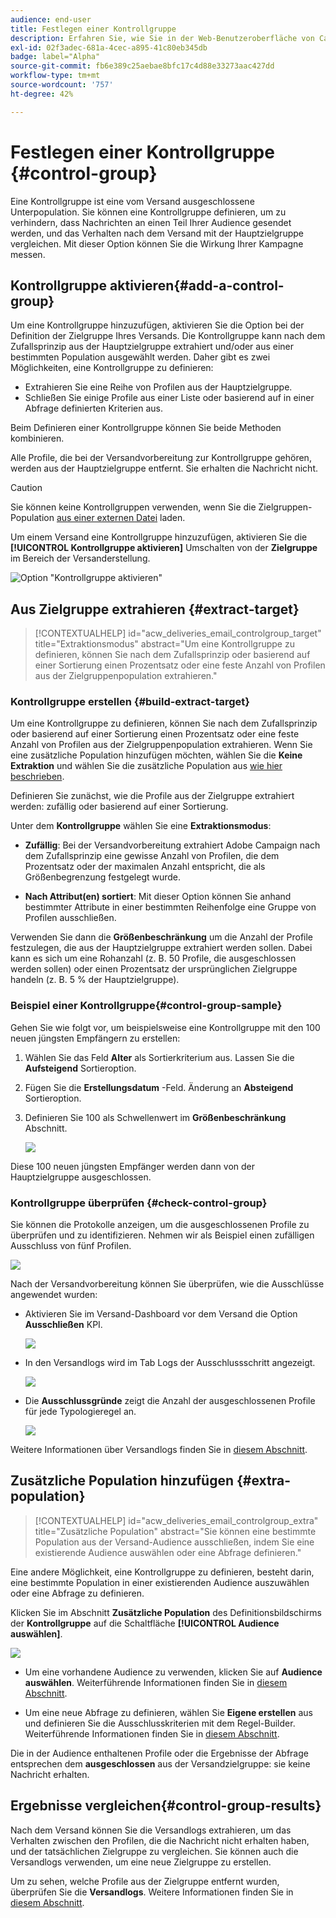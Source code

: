 ```yaml
---
audience: end-user
title: Festlegen einer Kontrollgruppe
description: Erfahren Sie, wie Sie in der Web-Benutzeroberfläche von Campaign eine Kontrollgruppe für Ihre Nachrichten einrichten.
exl-id: 02f3adec-681a-4cec-a895-41c80eb345db
badge: label="Alpha"
source-git-commit: fb6e389c25aebae8bfc17c4d88e33273aac427dd
workflow-type: tm+mt
source-wordcount: '757'
ht-degree: 42%

---
```


# Festlegen einer Kontrollgruppe {#control-group}

Eine Kontrollgruppe ist eine vom Versand ausgeschlossene Unterpopulation. Sie können eine Kontrollgruppe definieren, um zu verhindern, dass Nachrichten an einen Teil Ihrer Audience gesendet werden, und das Verhalten nach dem Versand mit der Hauptzielgruppe vergleichen. Mit dieser Option können Sie die Wirkung Ihrer Kampagne messen.

## Kontrollgruppe aktivieren{#add-a-control-group}

Um eine Kontrollgruppe hinzuzufügen, aktivieren Sie die Option bei der Definition der Zielgruppe Ihres Versands. Die Kontrollgruppe kann nach dem Zufallsprinzip aus der Hauptzielgruppe extrahiert und/oder aus einer bestimmten Population ausgewählt werden. Daher gibt es zwei Möglichkeiten, eine Kontrollgruppe zu definieren:

* Extrahieren Sie eine Reihe von Profilen aus der Hauptzielgruppe.
* Schließen Sie einige Profile aus einer Liste oder basierend auf in einer Abfrage definierten Kriterien aus.

Beim Definieren einer Kontrollgruppe können Sie beide Methoden kombinieren.

Alle Profile, die bei der Versandvorbereitung zur Kontrollgruppe gehören, werden aus der Hauptzielgruppe entfernt. Sie erhalten die Nachricht nicht.

>[!CAUTION]
>
>Sie können keine Kontrollgruppen verwenden, wenn Sie die Zielgruppen-Population [aus einer externen Datei](file-audience.md) laden.

Um einem Versand eine Kontrollgruppe hinzuzufügen, aktivieren Sie die **[!UICONTROL Kontrollgruppe aktivieren]** Umschalten von der **Zielgruppe** im Bereich der Versanderstellung.

![Option &quot;Kontrollgruppe aktivieren&quot;](assets/control-group1.png)


## Aus Zielgruppe extrahieren {#extract-target}

>[!CONTEXTUALHELP]
>id="acw_deliveries_email_controlgroup_target"
>title="Extraktionsmodus"
>abstract="Um eine Kontrollgruppe zu definieren, können Sie nach dem Zufallsprinzip oder basierend auf einer Sortierung einen Prozentsatz oder eine feste Anzahl von Profilen aus der Zielgruppenpopulation extrahieren."


### Kontrollgruppe erstellen {#build-extract-target}

Um eine Kontrollgruppe zu definieren, können Sie nach dem Zufallsprinzip oder basierend auf einer Sortierung einen Prozentsatz oder eine feste Anzahl von Profilen aus der Zielgruppenpopulation extrahieren. Wenn Sie eine zusätzliche Population hinzufügen möchten, wählen Sie die **Keine Extraktion** und wählen Sie die zusätzliche Population aus [wie hier beschrieben](#extra-population).

Definieren Sie zunächst, wie die Profile aus der Zielgruppe extrahiert werden: zufällig oder basierend auf einer Sortierung.

Unter dem **Kontrollgruppe** wählen Sie eine **Extraktionsmodus**:

* **Zufällig**: Bei der Versandvorbereitung extrahiert Adobe Campaign nach dem Zufallsprinzip eine gewisse Anzahl von Profilen, die dem Prozentsatz oder der maximalen Anzahl entspricht, die als Größenbegrenzung festgelegt wurde.

* **Nach Attribut(en) sortiert**: Mit dieser Option können Sie anhand bestimmter Attribute in einer bestimmten Reihenfolge eine Gruppe von Profilen ausschließen.


Verwenden Sie dann die **Größenbeschränkung** um die Anzahl der Profile festzulegen, die aus der Hauptzielgruppe extrahiert werden sollen. Dabei kann es sich um eine Rohanzahl (z. B. 50 Profile, die ausgeschlossen werden sollen) oder einen Prozentsatz der ursprünglichen Zielgruppe handeln (z. B. 5 % der Hauptzielgruppe).


### Beispiel einer Kontrollgruppe{#control-group-sample}

Gehen Sie wie folgt vor, um beispielsweise eine Kontrollgruppe mit den 100 neuen jüngsten Empfängern zu erstellen:

1. Wählen Sie das Feld **Alter** als Sortierkriterium aus. Lassen Sie die **Aufsteigend** Sortieroption.
1. Fügen Sie die **Erstellungsdatum** -Feld. Änderung an **Absteigend** Sortieroption.
1. Definieren Sie 100 als Schwellenwert im **Größenbeschränkung** Abschnitt.

   ![](assets/control-group2.png)

Diese 100 neuen jüngsten Empfänger werden dann von der Hauptzielgruppe ausgeschlossen.

### Kontrollgruppe überprüfen {#check-control-group}

Sie können die Protokolle anzeigen, um die ausgeschlossenen Profile zu überprüfen und zu identifizieren. Nehmen wir als Beispiel einen zufälligen Ausschluss von fünf Profilen.

![](assets/control-group4.png)

Nach der Versandvorbereitung können Sie überprüfen, wie die Ausschlüsse angewendet wurden:

* Aktivieren Sie im Versand-Dashboard vor dem Versand die Option **Ausschließen** KPI.

  ![](assets/control-group5.png)

* In den Versandlogs wird im Tab Logs der Ausschlussschritt angezeigt.

  ![](assets/control-group-sample-logs.png)
<!--

 * The **Exclusion logs** tab displays each profile and the related exclusion **Reason**.

    ![](assets/control-group6.png)
-->

* Die **Ausschlussgründe** zeigt die Anzahl der ausgeschlossenen Profile für jede Typologieregel an.

  ![](assets/control-group7.png)

Weitere Informationen über Versandlogs finden Sie in [diesem Abschnitt](../monitor/delivery-logs.md).

## Zusätzliche Population hinzufügen {#extra-population}

>[!CONTEXTUALHELP]
>id="acw_deliveries_email_controlgroup_extra"
>title="Zusätzliche Population"
>abstract="Sie können eine bestimmte Population aus der Versand-Audience ausschließen, indem Sie eine existierende Audience auswählen oder eine Abfrage definieren."

Eine andere Möglichkeit, eine Kontrollgruppe zu definieren, besteht darin, eine bestimmte Population in einer existierenden Audience auszuwählen oder eine Abfrage zu definieren.

Klicken Sie im Abschnitt **Zusätzliche Population** des Definitionsbildschirms der **Kontrollgruppe** auf die Schaltfläche **[!UICONTROL Audience auswählen]**.

![](assets/control-group3.png)

* Um eine vorhandene Audience zu verwenden, klicken Sie auf **Audience auswählen**. Weiterführende Informationen finden Sie in [diesem Abschnitt](add-audience.md).

* Um eine neue Abfrage zu definieren, wählen Sie **Eigene erstellen** aus und definieren Sie die Ausschlusskriterien mit dem Regel-Builder. Weiterführende Informationen finden Sie in [diesem Abschnitt](segment-builder.md).

Die in der Audience enthaltenen Profile oder die Ergebnisse der Abfrage entsprechen dem **ausgeschlossen** aus der Versandzielgruppe: sie keine Nachricht erhalten.

## Ergebnisse vergleichen{#control-group-results}

Nach dem Versand können Sie die Versandlogs extrahieren, um das Verhalten zwischen den Profilen, die die Nachricht nicht erhalten haben, und der tatsächlichen Zielgruppe zu vergleichen. Sie können auch die Versandlogs verwenden, um eine neue Zielgruppe zu erstellen.

Um zu sehen, welche Profile aus der Zielgruppe entfernt wurden, überprüfen Sie die **Versandlogs**. Weitere Informationen finden Sie in [diesem Abschnitt](#check-control-group).



